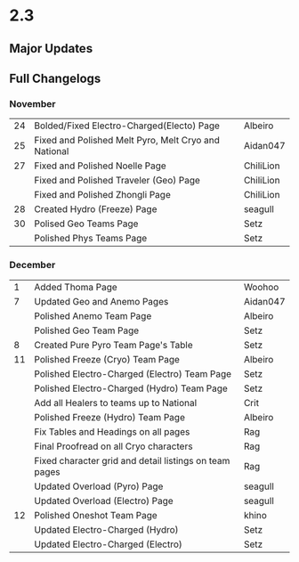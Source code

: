# 2.3

## Major Updates

## Full Changelogs

### November

|    |                                                      |           |
| -- | ---------------------------------------------------- | --------- |
| 24 | Bolded/Fixed Electro-Charged(Electo) Page            | Albeiro   |
| 25 | Fixed and Polished Melt Pyro, Melt Cryo and National | Aidan047  |
| 27 | Fixed and Polished Noelle Page                       | ChiliLion |
|    | Fixed and Polished Traveler (Geo) Page               | ChiliLion |
|    | Fixed and Polished Zhongli Page                      | ChiliLion |
| 28 | Created Hydro (Freeze) Page                          | seagull   |
| 30 | Polised Geo Teams Page                               | Setz      |
|    | Polished Phys Teams Page                             | Setz      |

### **December**

|    |                                                        |          |
| -- | ------------------------------------------------------ | -------- |
| 1  | Added Thoma Page                                       | Woohoo   |
| 7  | Updated Geo and Anemo Pages                            | Aidan047 |
|    | Polished Anemo Team Page                               | Albeiro  |
|    | Polished Geo Team Page                                 | Setz     |
| 8  | Created Pure Pyro Team Page's Table                    | Setz     |
| 11 | Polished Freeze (Cryo) Team Page                       | Albeiro  |
|    | Polished Electro-Charged (Electro) Team Page           | Setz     |
|    | Polished Electro-Charged (Hydro) Team Page             | Setz     |
|    | Add all Healers to teams up to National                | Crit     |
|    | Polished Freeze (Hydro) Team Page                      | Albeiro  |
|    | Fix Tables and Headings on all pages                   | Rag      |
|    | Final Proofread on all Cryo characters                 | Rag      |
|    | Fixed character grid and detail listings on team pages | Rag      |
|    | Updated Overload (Pyro) Page                           | seagull  |
|    | Updated Overload (Electro) Page                        | seagull  |
| 12 | Polished Oneshot Team Page                             | khino    |
|    | Updated Electro-Charged (Hydro)                        | Setz     |
|    | Updated Electro-Charged (Electro)                      | Setz     |
